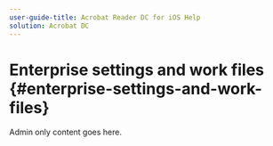```yaml
---
user-guide-title: Acrobat Reader DC for iOS Help
solution: Acrobat DC
---
```


# Enterprise settings and work files {#enterprise-settings-and-work-files}

Admin only content goes here. 